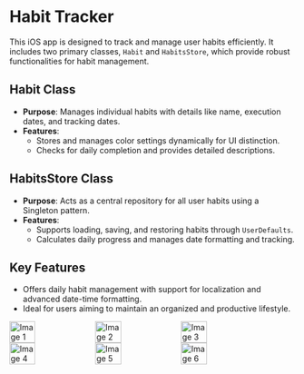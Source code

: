 # Habit Tracker

This iOS app is designed to track and manage user habits efficiently. It includes two primary classes, `Habit` and `HabitsStore`, which provide robust functionalities for habit management.

## Habit Class
- **Purpose**: Manages individual habits with details like name, execution dates, and tracking dates.
- **Features**:
  - Stores and manages color settings dynamically for UI distinction.
  - Checks for daily completion and provides detailed descriptions.

## HabitsStore Class
- **Purpose**: Acts as a central repository for all user habits using a Singleton pattern.
- **Features**:
  - Supports loading, saving, and restoring habits through `UserDefaults`.
  - Calculates daily progress and manages date formatting and tracking.

## Key Features
- Offers daily habit management with support for localization and advanced date-time formatting.
- Ideal for users aiming to maintain an organized and productive lifestyle.

<div style="display: flex; flex-wrap: wrap;">
    <img src="https://github.com/anzmax/habit-tracker/blob/main/1.png" alt="Image 1" style="width: 30%;" />
    <img src="https://github.com/anzmax/habit-tracker/blob/main/2.png" alt="Image 2" style="width: 30%;" />
    <img src="https://github.com/anzmax/habit-tracker/blob/main/3.png" alt="Image 3" style="width: 30%;" />
    <img src="https://github.com/anzmax/habit-tracker/blob/main/4.png" alt="Image 4" style="width: 30%;" />
    <img src="https://github.com/anzmax/habit-tracker/blob/main/5.png" alt="Image 5" style="width: 30%;" />
    <img src="https://github.com/anzmax/habit-tracker/blob/main/6.png" alt="Image 6" style="width: 30%;" />
</div>


